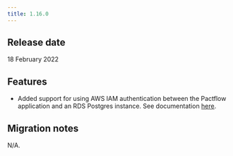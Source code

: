 ```yaml
---
title: 1.16.0
---
```


## Release date

18 February 2022

## Features

* Added support for using AWS IAM authentication between the Pactflow application and an RDS Postgres instance. See documentation [here](/docs/on-premises/database#aws-iam-authentication).

## Migration notes

N/A.